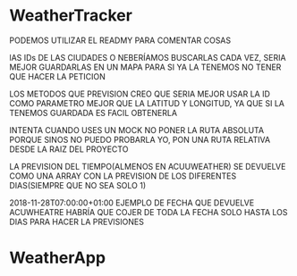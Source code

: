 # WeatherTracker

PODEMOS UTILIZAR EL READMY PARA COMENTAR COSAS

lAS IDs DE LAS CIUDADES O NEBERÍAMOS BUSCARLAS CADA VEZ, SERIA MEJOR
GUARDARLAS EN UN MAPA PARA SI YA LA TENEMOS NO TENER QUE HACER LA PETICION

LOS METODOS QUE PREVISION CREO QUE SERIA MEJOR USAR LA ID COMO PARAMETRO MEJOR
QUE LA LATITUD Y LONGITUD, YA QUE SI LA TENEMOS GUARDADA ES FACIL OBTENERLA

INTENTA CUANDO USES UN MOCK NO PONER LA RUTA ABSOLUTA PORQUE SINOS NO PUEDO
PROBARLA YO, PON UNA RUTA RELATIVA DESDE LA RAIZ DEL PROYECTO

LA PREVISION DEL TIEMPO(ALMENOS EN ACUUWEATHER) SE DEVUELVE COMO UNA ARRAY
CON LA PREVISION DE LOS DIFERENTES DIAS(SIEMPRE QUE NO SEA SOLO 1)


2018-11-28T07:00:00+01:00 EJEMPLO DE FECHA QUE DEVUELVE ACUWHEATRE
HABRÍA QUE COJER DE TODA LA FECHA SOLO HASTA LOS DIAS PARA HACER LA
PREVISIONES
# WeatherApp
